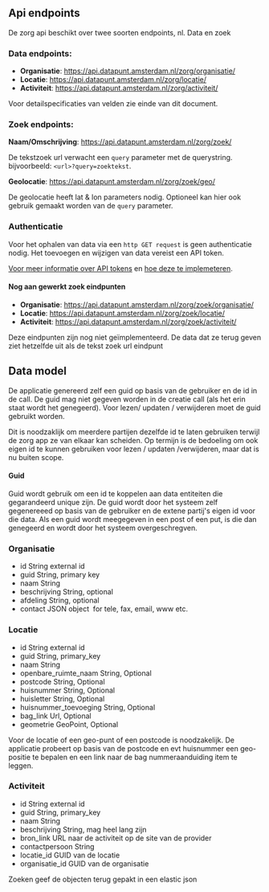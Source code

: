 ## Api endpoints

De zorg api beschikt over twee soorten endpoints, nl. Data en zoek

### Data endpoints:

- **Organisatie**: https://api.datapunt.amsterdam.nl/zorg/organisatie/
- **Locatie**: https://api.datapunt.amsterdam.nl/zorg/locatie/
- **Activiteit**: https://api.datapunt.amsterdam.nl/zorg/activiteit/

Voor detailspecificaties van velden zie einde van dit document.

### Zoek endpoints:

**Naam/Omschrijving**: https://api.datapunt.amsterdam.nl/zorg/zoek/

De tekstzoek url verwacht een `query` parameter met de querystring.
bijvoorbeeld: `<url>?query=zoektekst`.

**Geolocatie**: https://api.datapunt.amsterdam.nl/zorg/zoek/geo/

De geolocatie heeft lat & lon parameters nodig. Optioneel kan hier ook gebruik gemaakt worden van de `query` parameter.


### Authenticatie

Voor het ophalen van data via een `http GET request` is geen authenticatie nodig. 
Het toevoegen en wijzigen van data vereist een API token.

[Voor meer informatie over API tokens](https://scotch.io/tutorials/the-ins-and-outs-of-token-based-authentication) en 
[hoe deze te implemeteren](http://www.django-rest-framework.org/api-guide/authentication/#tokenauthentication).


#### Nog aan gewerkt zoek eindpunten

- **Organisatie**: https://api.datapunt.amsterdam.nl/zorg/zoek/organisatie/
- **Locatie**: https://api.datapunt.amsterdam.nl/zorg/zoek/locatie/
- **Activiteit**: https://api.datapunt.amsterdam.nl/zorg/zoek/activiteit/

Deze eindpunten zijn nog niet geïmplementeerd. De data dat ze terug geven ziet hetzelfde uit als de tekst zoek url eindpunt

## Data model

De applicatie genereerd zelf een guid op basis van de gebruiker en de id in de call. De guid mag niet gegeven worden in de creatie call (als het erin staat wordt het genegeerd). Voor lezen/ updaten / verwijderen moet de guid gebruikt worden.

Dit is noodzaklijk om meerdere partijen dezelfde id te laten gebruiken terwijl de zorg app ze van elkaar kan scheiden. Op termijn is de bedoeling om ook eigen id te kunnen gebruiken voor lezen / updaten /verwijderen, maar dat is nu buiten scope.

#### Guid
Guid wordt gebruik om een id te koppelen aan data entiteiten die gegarandeerd unique zijn. De guid wordt door het systeem zelf gegenereeed op basis van de gebruiker en de extene partij's eigen id voor die data. Als een guid wordt meegegeven in een post of een put, is die dan genegeerd en wordt door het systeem overgeschregven.

### Organisatie

- id String external id
- guid String, primary key
- naam String
- beschrijving String, optional
- afdeling String, optional
- contact JSON object  for tele, fax, email, www etc.

### Locatie

- id String external id
- guid String, primary_key
- naam String
- openbare_ruimte_naam String, Optional
- postcode String, Optional
- huisnummer String, Optional
- huisletter String, Optional
- huisnummer_toevoeging String, Optional
- bag_link Url, Optional
- geometrie GeoPoint, Optional

Voor de locatie of een geo-punt of een postcode is noodzakelijk. De applicatie probeert op basis van de postcode en evt huisnummer een geo-positie te bepalen en een link naar de bag nummeraanduiding item te leggen.

### Activiteit

- id String external id
- guid String, primary_key
- naam String
- beschrijving String, mag heel lang zijn
- bron_link URL naar de activiteit op de site van de provider
- contactpersoon String
- locatie_id GUID van de locatie
- organisatie_id GUID van de organisatie

Zoeken geef de objecten terug gepakt in een elastic json
